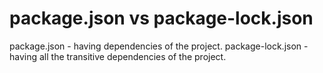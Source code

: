 # package.json vs package-lock.json

package.json - having dependencies of the project.
package-lock.json - having all the transitive dependencies of the project.


